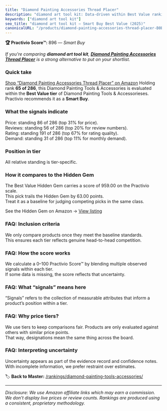 ```yaml
---
title: "Diamond Painting Accessories Thread Placer"
description: "diamond art tool kit: Data-driven within Best Value ranking using the Practivio Score™. Positioned by quality, value, demand, findability, momentum."
keywords: ["diamond art tool kit"]
seo_title: "diamond art tool kit — Smart Buy Best Value (2025)"
canonicalURL: "/products/diamond-painting-accessories-thread-placer-B0BXWFM6M8/"
---
```


**🏆 Practivio Score™:** 896 — _Smart Buy_


*If you're comparing **diamond art tool kit**, **[Diamond Painting Accessories Thread Placer](https://www.amazon.com/dp/B0BXWFM6M8?tag=practivio-20)** is a strong alternative to put on your shortlist.*
### Quick take
[Shop “Diamond Painting Accessories Thread Placer” on Amazon](https://www.amazon.com/dp/B0BXWFM6M8?tag=practivio-20)
Holding rank **65 of 286**, this Diamond Painting Tools & Accessories is evaluated within the **Best Value tier** of Diamond Painting Tools & Accessorieses.  
Practivio recommends it as a **Smart Buy**.

### What the signals indicate
Price: standing 86 of 286 (top 31% for price).  
Reviews: standing 56 of 286 (top 20% for review numbers).  
Rating: standing 191 of 286 (top 67% for rating quality).  
Demand: standing 31 of 286 (top 11% for monthly demand).

### Position in tier
All relative standing is tier-specific.

### How it compares to the Hidden Gem
The Best Value Hidden Gem carries a score of 959.00 on the Practivio scale.  
This pick trails the Hidden Gem by 63.00 points.  
Treat it as a baseline for judging competing picks in the same class.  

See the Hidden Gem on Amazon → [View listing](https://www.amazon.com/dp/B07P5YDBZR?tag=practivio-20)

### FAQ: Inclusion criteria
We only compare products once they meet the baseline standards.  
This ensures each tier reflects genuine head-to-head competition.

### FAQ: How the score works
We calculate a 0–100 Practivio Score™ by blending multiple observed signals within each tier.  
If some data is missing, the score reflects that uncertainty.

### FAQ: What “signals” means here
“Signals” refers to the collection of measurable attributes that inform a product’s position within a tier.

### FAQ: Why price tiers?
We use tiers to keep comparisons fair. Products are only evaluated against others with similar price points.  
That way, designations mean the same thing across the board.

### FAQ: Interpreting uncertainty
Uncertainty appears as part of the evidence record and confidence notes.  
With incomplete information, we prefer restraint over estimates.


🏷️ **Back to Master:** [/rankings/diamond-painting-tools-accessories/](/rankings/diamond-painting-tools-accessories/)

---
_Disclosure: We use Amazon affiliate links which may earn a commission. We don’t display live prices or review counts. Rankings are produced using a consistent, proprietary methodology._
